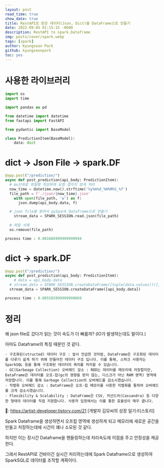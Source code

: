 ```yaml
---
layout: post
read_time: true
show_date: true
title: RestAPI로 받은 데이터(Json, Dict)를 DataFrame으로 만들기
date: 2022-09-05 01:15:15 -0600
description: RestAPI to spark.Dataframe
img: posts/cover/spark.webp
tags: [spark]
author: Kyungseon Park
github: kyungseonpark
toc: yes
---
```


# 사용한 라이브러리

```python
import os
import time

import pandas as pd

from datetime import datetime
from fastapi import FastAPI

from pydantic import BaseModel

class PredictionItem(BaseModel):
    data: dict
```

# dict → Json File → spark.DF

```python
@app.post("/prediction/")
async def post_prediction(api_body: PredictionItem):
  # ms단위로 파일명 작성하여 요청 겹치지 않게 처리
  now_time = datetime.now().strftime('%y%m%d_%H%M%S_%f')
  file_path = f'./json/{now_time}.json'
    with open(file_path, 'w') as f:
      json.dump(api_body.data, f)

  # json file을 읽어서 pySpark Dataframe으로 만들기
 	stream_data = SPARK_SESSION.read.json(file_path)
  
  # 파일 삭제
  os.remove(file_path)
```

```python
process time : 0.001686999999999994
```

# dict → spark.DF

```python
@app.post("/prediction/")
async def post_prediction(api_body: PredictionItem):
	# data = api_body.data
  # stream_data = SPARK_SESSION.createDataFrame([tuple(data.values())], tuple(data.keys()))
  stream_data = SPARK_SESSION.createDataFrame([api_body.data])
```

```python
process time : 0.005585999999999869
```

# 정리

왜 json file로 갔다가 읽는 것이 속도가 더 빠를까? (IO가 발생하는데도 말이다.)

아마도 Dataframe의 특징 때문인 것 같다.

```
- 구조화된(structed) 데이터 구조 : 앞서 언급한 것처럼, DataFrame은 구조화된 데이터를 다루기 쉽게 하기 위해 만들어진 데이터 구조 입니다. 이를 통해, 스파크 사용자는 SparkSQL 등을 통해 구조화된 데이터의 쿼리를 처리할 수 있습니다.
- GC(Garbeage Collection) 오버헤드 감소 : RDD는 데이터를 메모리에 저장합지만, DataFrame은 데이터를 오프-힙(gc의 영향을 받지 않는, 디스크가 아닌 RAM 영역) 영역에 저장합니다. 이를 통해 Garbage Collection의 오버헤드를 감소시켰습니다.
- 직렬화 오버헤드 감소 : DataFrame은 오프-힙 메모리를 사용한 직렬화를 통하여 오버헤드를 크게 감소시켰습니다.
- Flexibility & Scalability : DataFrame은 CSV, 카산드라(Cassandra) 등 다양한 형태의 데이터를 직접 지원합니다. 사용자 입장에서는 이를 통한 효율성이 매우 큽니다.
```

🔗: https://artist-developer.tistory.com/21 [개발자 김모씨의 성장 일기:티스토리]

Spark Dataframe을 생성하면서 오프힙 영역에 생성하게 되고 메모리에 새로운 공간을 만들고 저장하는데에 시간이 꽤나 소모된 것 같다.

하지만 이는 장시간 Dataframe을 핸들링하는데 처리속도에 이점을 주고 안정성을 제공한다.

그래서 RestAPI로 건바이건 실시간 처리하는데에 Spark Dataframe으로 생성하여 SparkSQL로 데이터를 조작할 계획이다.

